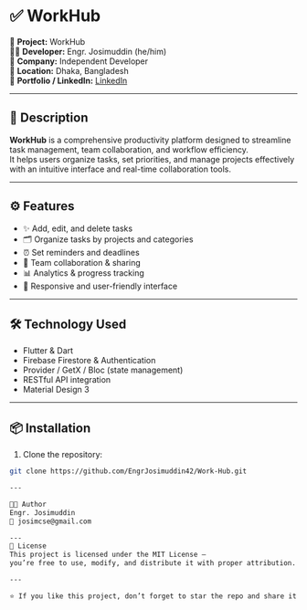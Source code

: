 # ✅ WorkHub

🚀 **Project:** WorkHub  
👨‍💻 **Developer:** Engr. Josimuddin (he/him)  
🏢 **Company:** Independent Developer  
📍 **Location:** Dhaka, Bangladesh  
🔗 **Portfolio / LinkedIn:** [LinkedIn](https://www.linkedin.com/in/engrjosimuddin)

---

## 📝 Description
**WorkHub** is a comprehensive productivity platform designed to streamline task management, team collaboration, and workflow efficiency.  
It helps users organize tasks, set priorities, and manage projects effectively with an intuitive interface and real-time collaboration tools.

---

## ⚙️ Features
- ✨ Add, edit, and delete tasks
- 🗂 Organize tasks by projects and categories
- ⏰ Set reminders and deadlines
- 👥 Team collaboration & sharing
- 📊 Analytics & progress tracking
- 📱 Responsive and user-friendly interface

---

## 🛠 Technology Used
- Flutter & Dart
- Firebase Firestore & Authentication
- Provider / GetX / Bloc (state management)
- RESTful API integration
- Material Design 3

---

## 📦 Installation

1. Clone the repository:
```bash
git clone https://github.com/EngrJosimuddin42/Work-Hub.git

---

🧑‍💻 Author
Engr. Josimuddin
📧 josimcse@gmail.com

---
🪪 License
This project is licensed under the MIT License — 
you’re free to use, modify, and distribute it with proper attribution.

---

⭐ If you like this project, don’t forget to star the repo and share it!
